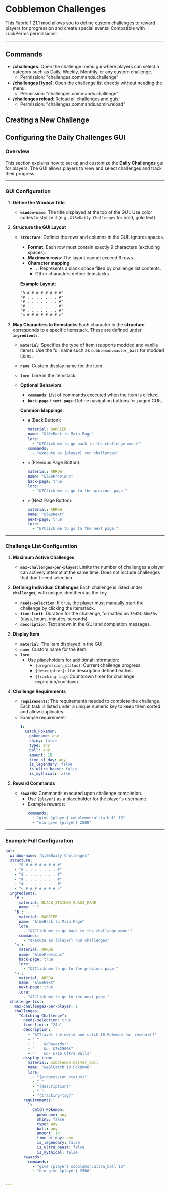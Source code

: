 # Cobblemon Challenges

This Fabric 1.21.1 mod allows you to define custom challenges to reward players for progression and create special events!
Compatible with LuckPerms permissions!

---

## **Commands**
- **/challenges**: Open the challenge menu gui where players can select a category such as Daily, Weekly, Monthly, or any custom challenge.
    - Permission: "challenges.commands.challenge"
- **/challenges [type]**: Open the challenge list directly without needing the menu.
    - Permission: "challenges.commands.challenge"
- **/challenges reload**: Reload all challenges and guis!
    - Permission: "challenges.commands.admin.reload"

## **Creating a New Challenge**

## **Configuring the Daily Challenges GUI**

### **Overview**
This section explains how to set up and customize the **Daily Challenges** gui for players. The GUI allows players to view and select challenges and track their progress.

---

### **GUI Configuration**

1. **Define the Window Title**
    - **`window-name`**: The title displayed at the top of the GUI. Use color codes to stylize it (e.g., `&l&eDaily Challenges` for bold, gold text).

2. **Structure the GUI Layout**
    - **`structure`**: Defines the rows and columns in the GUI. Ignores spaces.
        - **Format**: Each row must contain exactly 9 characters (excluding spaces).
        - **Maximum rows**: The layout cannot exceed 6 rows.
        - **Character mapping**:
            - `.`: Represents a blank space filled by challenge list contents.
            - Other characters define itemstacks

      **Example Layout**:
      ```
      "B # # # # # # # #"
      "# . . . . . . . #"
      "# . . . . . . . #"
      "# . . . . . . . #"
      "# . . . . . . . #"
      "< # # # # # # # >"
      ```

3. **Map Characters to Itemstacks**
   Each character in the **structure** corresponds to a specific itemstack. These are defined under **`ingredients`**.

    - **`material`**: Specifies the type of item (supports modded and vanilla items). Use the full name such as `cobblemon:master_ball` for modded items.
    - **`name`**: Custom display name for the item.
    - **`lore`**: Lore in the itemstack.
    - **Optional Behaviors**:
        - **`commands`**: List of commands executed when the item is clicked.
        - **`back-page`** / **`next-page`**: Define navigation buttons for paged GUIs.

      **Common Mappings**:
        - `B` (Back Button):
          ```yaml
          material: BARRIER
          name: "&l&eBack to Main Page"
          lore:
            - "&7Click me to go back to the challenge menu!"
          commands:
            - "execute as {player} run challenges"
          ```
        - `<` (Previous Page Button):
          ```yaml
          material: ARROW
          name: "&l&ePrevious"
          back-page: true
          lore:
            - "&7Click me to go to the previous page."
          ```
        - `>` (Next Page Button):
          ```yaml
          material: ARROW
          name: "&l&eNext"
          next-page: true
          lore:
            - "&7Click me to go to the next page."
          ```

---

### **Challenge List Configuration**

1. **Maximum Active Challenges**
    - **`max-challenges-per-player`**: Limits the number of challenges a player can actively attempt at the same time. Does not include challenges that don't need selection.

2. **Defining Individual Challenges**
   Each challenge is listed under **`challenges`**, with unique identifiers as the key.

    - **`needs-selection`**: If `true`, the player must manually start the challenge by clicking the itemstack.
    - **`time-limit`**: Duration for the challenge, formatted as `30d24h60m60s` (days, hours, minutes, seconds).
    - **`description`**: Text shown in the GUI and completion messages.

3. **Display Item**
    - **`material`**: The item displayed in the GUI.
    - **`name`**: Custom name for the item.
    - **`lore`**:
        - Use placeholders for additional information:
            - `{progression_status}`: Current challenge progress.
            - `{description}`: The description defined earlier.
            - `{tracking-tag}`: Countdown timer for challenge expiration/cooldown.

4. **Challenge Requirements**
    - **`requirements`**: The requirements needed to complete the challenge. Each task is listed under a unique numeric key to keep them sorted and allow duplicates.
    - Example requirement:
      ```yaml
      1:
        Catch_Pokemon:
          pokename: any
          shiny: false
          type: any
          ball: any
          amount: 10
          time_of_day: any
          is_legendary: false
          is_ultra_beast: false
          is_mythical: false
      ```

5. **Reward Commands**
    - **`rewards`**: Commands executed upon challenge completion.
        - Use `{player}` as a placeholder for the player's username.
        - Example rewards:
          ```yaml
          commands:
            - "give {player} cobblemon:ultra_ball 16"
            - "eco give {player} 2500"
          ```

---

### **Example Full Configuration**

```yaml
gui:
  window-name: "&l&eDaily Challenges"
  structure:
    - "B # # # # # # # #"
    - "# . . . . . . . #"
    - "# . . . . . . . #"
    - "# . . . . . . . #"
    - "# . . . . . . . #"
    - "< # # # # # # # >"
  ingredients:
    '#':
      material: BLACK_STAINED_GLASS_PANE
      name: " "
    'B':
      material: BARRIER
      name: "&l&eBack to Main Page"
      lore:
        - "&7Click me to go back to the challenge menu!"
      commands:
        - "execute as {player} run challenges"
    '<':
      material: ARROW
      name: "&l&ePrevious"
      back-page: true
      lore:
        - "&7Click me to go to the previous page."
    '>':
      material: ARROW
      name: "&l&eNext"
      next-page: true
      lore:
        - "&7Click me to go to the next page."
  challenge-list:
    max-challenges-per-player: 1
    challenges:
      "Catching Challenge":
        needs-selection: true
        time-limit: "24h"
        description:
          - "&7Travel the world and catch 10 Pokémon for research!"
          - " "
          - "    &dRewards:"
          - "    &d- &7+2500$"
          - "    &d- &716 Ultra Balls"
        display-item:
          material: cobblemon:master_ball
          name: "&e&lCatch 10 Pokémon"
          lore:
            - "{progression_status}"
            - " "
            - "{description}"
            - " "
            - "{tracking-tag}"
        requirements:
          1:
            Catch_Pokemon:
              pokename: any
              shiny: false
              type: any
              ball: any
              amount: 10
              time_of_day: any
              is_legendary: false
              is_ultra_beast: false
              is_mythical: false
        rewards:
          commands:
            - "give {player} cobblemon:ultra_ball 16"
            - "eco give {player} 2500"


---